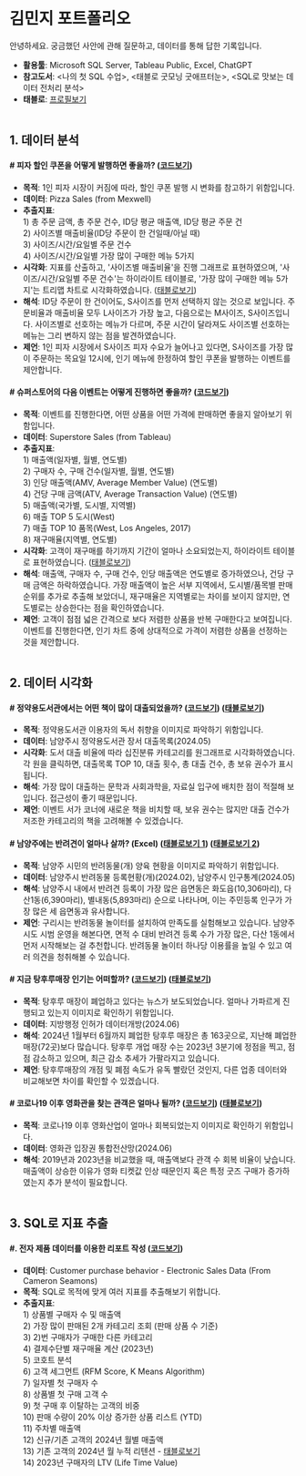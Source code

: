 # **김민지 포트폴리오**
안녕하세요. 궁금했던 사안에 관해 질문하고, 데이터를 통해 답한 기록입니다.

- **활용툴**: Microsoft SQL Server, Tableau Public, Excel, ChatGPT
- **참고도서**: <나의 첫 SQL 수업>, <태블로 굿모닝 굿애프터눈>, <SQL로 맛보는 데이터 전처리 분석>
- **태블로**:  [프로필보기](https://public.tableau.com/app/profile/mzkim/vizzes)<br><br/>

## **1. 데이터 분석**
#### **# 피자 할인 쿠폰을 어떻게 발행하면 좋을까? ([코드보기](https://github.com/mzkim-ny/portfolio/blob/main/%ED%94%BC%EC%9E%90%20%EB%8D%B0%EC%9D%B4%ED%84%B0))** 
- **목적**: 1인 피자 시장이 커짐에 따라, 할인 쿠폰 발행 시 변화를 참고하기 위함입니다.
- **데이터**: Pizza Sales (from Mexwell)
- **추출지표**:<br>
1\) 총 주문 금액, 총 주문 건수, ID당 평균 매출액, ID당 평균 주문 건 <br>
2\) 사이즈별 매출비율(ID당 주문이 한 건일때/아닐 때)<br>
3\) 사이즈/시간/요일별 주문 건수<br>
4\) 사이즈/시간/요일별 가장 많이 구매한 메뉴 5가지<br>
- **시각화**: 지표를 산출하고, '사이즈별 매출비율'을 진행 그래프로 표현하였으며, '사이즈/시간/요일별 주문 건수'는 하이라이트 테이블로, '가장 많이 구매한 메뉴 5가지'는 트리맵 차트로 시각화하였습니다. ([태블로보기](https://public.tableau.com/shared/4FKB8ZMXH?:display_count=n&:origin=viz_share_link))
- **해석**: ID당 주문이 한 건이어도, S사이즈를 먼저 선택하지 않는 것으로 보입니다. 주문비율과 매출비율 모두 L사이즈가 가장 높고, 다음으로는 M사이즈, S사이즈입니다. 사이즈별로 선호하는 메뉴가 다르며, 주문 시간이 달라져도 사이즈별 선호하는 메뉴는 그리 변하지 않는 점을 발견하였습니다.
- **제언**: 1인 피자 시장에서 S사이즈 피자 수요가 늘어나고 있다면, S사이즈를 가장 많이 주문하는 목요일 12시에, 인기 메뉴에 한정하여 할인 쿠폰을 발행하는 이벤트를 제안합니다.

#### **# 슈퍼스토어의 다음 이벤트는 어떻게 진행하면 좋을까? ([코드보기](https://github.com/mzkim-ny/portfolio/blob/main/%EC%8A%88%ED%8D%BC%EC%8A%A4%ED%86%A0%EC%96%B4))** 
- **목적**: 이벤트를 진행한다면, 어떤 상품을 어떤 가격에 판매하면 좋을지 알아보기 위함입니다.
- **데이터**: Superstore Sales (from Tableau)
- **추출지표**:<br>
1\) 매출액(일자별, 월별, 연도별)<br>
2\) 구매자 수, 구매 건수(일자별, 월별, 연도별)<br>
3\) 인당 매출액(AMV, Average Member Value) (연도별)<br>
4\) 건당 구매 금액(ATV, Average Transaction Value) (연도별)<br>
5\) 매출액(국가별, 도시별, 지역별)<br>
6\) 매출 TOP 5 도시(West)<br>
7\) 매출 TOP 10 품목(West, Los Angeles, 2017)<br>
8\) 재구매율(지역별, 연도별)<br>
- **시각화**: 고객이 재구매를 하기까지 기간이 얼마나 소요되었는지, 하이라이트 테이블로 표현하였습니다. ([태블로보기](https://public.tableau.com/views/240922_/2?:language=ko-KR&:sid=&:redirect=auth&:display_count=n&:origin=viz_share_link)) 
- **해석**: 매출액, 구매자 수, 구매 건수, 인당 매출액은 연도별로 증가하였으나, 건당 구매 금액은 하락하였습니다. 가장 매출액이 높은 서부 지역에서, 도시별/품목별 판매 순위를 추가로 추출해 보았더니, 재구매율은 지역별로는 차이를 보이지 않지만, 연도별로는 상승한다는 점을 확인하였습니다.
- **제언**: 고객이 점점 넓은 간격으로 보다 저렴한 상품을 반복 구매한다고 보여집니다. 이벤트를 진행한다면, 인기 차트 중에 상대적으로 가격이 저렴한 상품을 선정하는 것을 제안합니다.
<br><br>
## **2. 데이터 시각화**
#### **# 정약용도서관에서는 어떤 책이 많이 대출되었을까? ([코드보기](https://github.com/mzkim-ny/portfolio/blob/main/%EC%A0%95%EC%95%BD%EC%9A%A9%EB%8F%84%EC%84%9C%EA%B4%80%EC%97%90%EC%84%9C%EB%8A%94%20%EC%96%B4%EB%96%A4%20%EC%B1%85%EC%9D%B4%20%EB%A7%8E%EC%9D%B4%20%EB%8C%80%EC%B6%9C%EB%90%98%EC%97%88%EC%9D%84%EA%B9%8C%3F)) ([태블로보기](https://public.tableau.com/views/_17196652852140/1?:language=ko-KR&:sid=&:display_count=n&:origin=viz_share_link))**
- **목적**: 정약용도서관 이용자의 독서 취향을 이미지로 파악하기 위함입니다.
- **데이터**: 남양주시 정약용도서관 장서 대출목록(2024.05)
- **시각화**: 도서 대출 비율에 따라 십진분류 카테고리를 원그래프로 시각화하였습니다. 각 원을 클릭하면, 대출목록 TOP 10, 대출 횟수, 총 대출 건수, 총 보유 권수가 표시됩니다.
- **해석**: 가장 많이 대출하는 문학과 사회과학을, 자료실 입구에 배치한 점이 적절해 보입니다. 접근성이 좋기 때문입니다.
- **제언**: 이벤트 서가 코너에 새로운 책을 비치할 때, 보유 권수는 많지만 대출 건수가 저조한 카테고리의 책을 고려해볼 수 있겠습니다.

#### **# 남양주에는 반려견이 얼마나 살까? (Excel)   ([태블로보기 1](https://public.tableau.com/app/profile/mzkim/viz/3_17178536456650/1)) ([태블로보기 2](https://public.tableau.com/shared/35Z4SXZ2H?:display_count=n&:origin=viz_share_link))**
- **목적**: 남양주 시민의 반려동물(개) 양육 현황을 이미지로 파악하기 위함입니다.
- **데이터**: 남양주시 반려동물 등록현황(개)(2024.02), 남양주시 인구통계(2024.05)
- **해석**: 남양주시 내에서 반려견 등록이 가장 많은 읍면동은 화도읍(10,306마리), 다산1동(6,390마리), 별내동(5,893마리) 순으로 나타나며, 이는 주민등록 인구가 가장 많은 세 읍면동과 유사합니다.
- **제언**: 구리시는 반려동물 놀이터를 설치하여 만족도를 실험해보고 있습니다. 남양주시도 시범 운영을 해본다면, 면적 수 대비 반려견 등록 수가 가장 많은, 다산 1동에서 먼저 시작해보는 걸 추천합니다. 반려동물 놀이터 하나당 이용률을 높일 수 있고 여러 의견을 청취해볼 수 있습니다.

#### **# 지금 탕후루매장 인기는 어떠할까? ([코드보기](https://github.com/mzkim-ny/portfolio/blob/main/%ED%83%95%ED%9B%84%EB%A3%A8%EB%A7%A4%EC%9E%A5%20%EA%B0%9C%EC%97%85%20%EB%B0%8F%20%ED%8F%90%EC%97%85%20%EC%88%98))  ([태블로보기](https://public.tableau.com/views/2024_06_1/1_1?:language=ko-KR&:sid=&:redirect=auth&:display_count=n&:origin=viz_share_link))**
- **목적**: 탕후루 매장이 폐업하고 있다는 뉴스가 보도되었습니다. 얼마나 가파르게 진행되고 있는지 이미지로 확인하기 위함입니다.
- **데이터**: 지방행정 인허가 데이터개방(2024.06)
- **해석**: 2024년 1월부터 6월까지 폐업한 탕후루 매장은 총 163곳으로, 지난해 폐업한 매장(72곳)보다 많습니다. 탕후루 개업 매장 수는 2023년 3분기에 정점을 찍고, 점점 감소하고 있으며, 최근 감소 추세가 가팔라지고 있습니다.
- **제언**: 탕후루매장의 개점 및 폐점 속도가 유독 빨랐던 것인지, 다른 업종 데이터와 비교해보면 차이를 확인할 수 있겠습니다.

#### **# 코로나19 이후 영화관을 찾는 관객은 얼마나 될까? ([코드보기](https://github.com/mzkim-ny/portfolio/blob/main/%EC%BD%94%EB%A1%9C%EB%82%9819%EC)) ([태블로보기](https://public.tableau.com/shared/35Z4SXZ2H?:display_count=n&:origin=viz_share_link))**
- **목적**: 코로나19 이후 영화산업이 얼마나 회복되었는지 이미지로 확인하기 위함입니다.
- **데이터**: 영화관 입장권 통합전산망(2024.06)
- **해석**: 2019년과 2023년을 비교했을 때, 매출액보다 관객 수 회복 비율이 낮습니다. 매출액이 상승한 이유가 영화 티켓값 인상 때문인지 혹은 특정 굿즈 구매가 증가하였는지 추가 분석이 필요합니다.
<br><br>
## **3. SQL로 지표 추출**
#### #. 전자 제품 데이터를 이용한 리포트 작성 ([코드보기](https://github.com/mzkim-ny/portfolio/blob/main/%EC%A0%84%EC%9E%90%20%EC%A0%9C%ED%92%88%20%ED%8C%90%EB%A7%A4%20%EB%8D%B0%EC%9D%B4%ED%84%B0))
- **데이터**: Customer purchase behavior - Electronic Sales Data (From Cameron Seamons)
- **목적**: SQL로 목적에 맞게 여러 지표를 추출해보기 위합니다.
- **추출지표**:<br>
1\) 상품별 구매자 수 및 매출액<br>
2\) 가장 많이 판매된 2개 카테고리 조회 (판매 상품 수 기준)<br>
3\) 2)번 구매자가 구매한 다른 카테고리 <br>
4\) 결제수단별 재구매율 계산 (2023년)<br>
5\) 코호트 분석<br>
6\) 고객 세그먼트 (RFM Score, K Means Algorithm) <br>
7\) 일자별 첫 구매자 수<br>
8\) 상품별 첫 구매 고객 수<br>
9\) 첫 구매 후 이탈하는 고객의 비중<br>
10\) 판매 수량이 20% 이상 증가한 상품 리스트 (YTD)<br>
11\) 주차별 매출액<br>
12\) 신규/기존 고객의 2024년 월별 매출액 <br>
13\) 기존 고객의 2024년 월 누적 리텐션 - [태블로보기](https://public.tableau.com/app/profile/mzkim/viz/2024_17288177678440/1)<br>
14\) 2023년 구매자의 LTV (Life Time Value)<br>
